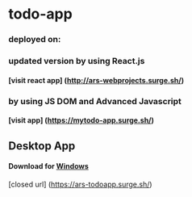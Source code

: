 # todo-app

### deployed on:
### updated version by using React.js
  #### [visit react app] (http://ars-webprojects.surge.sh/)
  
### by using JS DOM and Advanced Javascript
  #### [visit app] (https://mytodo-app.surge.sh/)


## Desktop App
  #### Download for [Windows](https://github.com/ARSSHEIKH/todo-app/raw/master/todo-app-js-v1.0.1/desktop-app/Download%20Desktop%20App/win/TodoApp-win32-ia32.rar)
    

  [closed url] (https://ars-todoapp.surge.sh/)
